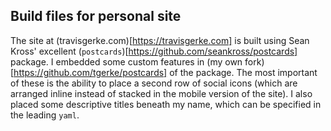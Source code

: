 ## Build files for personal site

The site at (travisgerke.com)[https://travisgerke.com] is built using Sean Kross' excellent (`postcards`)[https://github.com/seankross/postcards] package. I embedded some custom features in (my own fork)[https://github.com/tgerke/postcards] of the package. The most important of these is the ability to place a second row of social icons (which are arranged inline instead of stacked in the mobile version of the site). I also placed some descriptive titles beneath my name, which can be specified in the leading `yaml`. 
